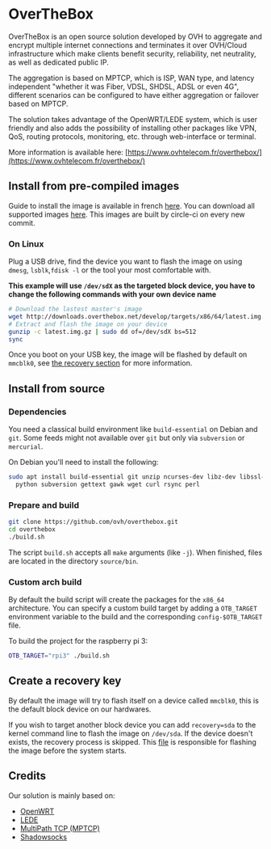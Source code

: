 # OverTheBox

OverTheBox is an open source solution developed by OVH to aggregate and encrypt multiple internet connections and terminates it over OVH/Cloud infrastructure which make clients benefit security, reliability, net neutrality, as well as dedicated public IP.

The aggregation is based on MPTCP, which is ISP, WAN type, and latency independent "whether it was Fiber, VDSL, SHDSL, ADSL or even 4G", different scenarios can be configured to have either aggregation or failover based on MPTCP.

The solution takes advantage of the OpenWRT/LEDE system, which is user friendly and also adds the possibility of installing other packages like VPN, QoS, routing protocols, monitoring, etc. through web-interface or terminal.


More information is available here:
[https://www.ovhtelecom.fr/overthebox/](https://www.ovhtelecom.fr/overthebox/)


## Install from pre-compiled images

Guide to install the image is available in french [here](https://docs.ovh.com/fr/overthebox/).
You can download all supported images [here](http://downloads.overthebox.net/). This images are built by circle-ci on every new commit.

### On Linux

Plug a USB drive, find the device you want to flash the image on using `dmesg`, `lsblk`,`fdisk -l` or the tool your most comfortable with.

**This example will use `/dev/sdX` as the targeted block device, you have to change the following commands with your own device name**

```sh
# Download the lastest master's image
wget http://downloads.overthebox.net/develop/targets/x86/64/latest.img.gz
# Extract and flash the image on your device
gunzip -c latest.img.gz | sudo dd of=/dev/sdX bs=512
sync
```

Once you boot on your USB key, the image will be flashed by default on `mmcblk0`, see [the recovery section](#create-a-recovery-key) for more information.

## Install from source

### Dependencies

You need a classical build environment like `build-essential` on Debian and `git`.
Some feeds might not available over `git` but only via `subversion` or `mercurial`.

On Debian you'll need to install the following:

```sh
sudo apt install build-essential git unzip ncurses-dev libz-dev libssl-dev
  python subversion gettext gawk wget curl rsync perl
```

### Prepare and build

```sh
git clone https://github.com/ovh/overthebox.git
cd overthebox
./build.sh
```

The script `build.sh` accepts all `make` arguments (like `-j`).
When finished, files are located in the directory `source/bin`.

### Custom arch build

By default the build script will create the packages for the `x86_64` architecture.
You can specify a custom build target by adding a `OTB_TARGET` environment variable to the build and the corresponding `config-$OTB_TARGET` file.

To build the project for the raspberry pi 3:

```sh
OTB_TARGET="rpi3" ./build.sh
```

## Create a recovery key

By default the image will try to flash itself on a device called `mmcblk0`, this is the default block device on our hardwares.

If you wish to target another block device you can add `recovery=sda` to the kernel command line to flash the image on `/dev/sda`.
If the device doesn't exists, the recovery process is skipped.
This [file](https://github.com/ovh/overthebox/blob/master/root/lib/preinit/00_recovery) is responsible for flashing the image before the system starts.

## Credits

Our solution is mainly based on:

* [OpenWRT](https://openwrt.org)
* [LEDE](https://lede-project.org)
* [MultiPath TCP (MPTCP)](https://multipath-tcp.org)
* [Shadowsocks](https://shadowsocks.org)
